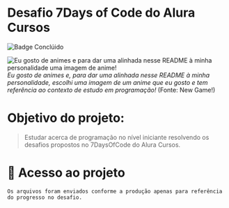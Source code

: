 <h1>Desafio 7Days of Code do Alura Cursos</h1>

![Badge Conclúido](https://img.shields.io/static/v1?label=STATUS&message=CONCLUÍDO&color=green&style=flat-square)

![Eu gosto de animes e para dar uma alinhada nesse README à minha personalidade uma imagem de anime!](https://user-images.githubusercontent.com/113362701/191972283-8770cc39-ff65-4fce-ab60-bb7352c60328.jpg)
*Eu gosto de animes e, para dar uma alinhada nesse README à minha personalidade, escolhi uma imagem de um anime que eu gosto e tem referência ao contexto de estudo em programação!* (Fonte: New Game!)


<h1>Objetivo do projeto:</h1>

>Estudar acerca de programação no nível iniciante resolvendo os desafios propostos no 7DaysOfCode do Alura Cursos.

<h1>📁 Acesso ao projeto</h1>

```
Os arquivos foram enviados conforme a produção apenas para referência do progresso no desafio.
```
